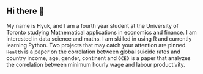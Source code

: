 ## Hi there 👋

My name is Hyuk, and I am a fourth year student at the University of Toronto studying Mathematical applications in economics and finance. I am interested in data science and maths. I am skilled in using R and currently learning Python. 
Two projects that may catch your attention are pinned. `Health` is a paper on the correlation between global suicide rates and country income, age, gender, continent and `OCED` is a paper that analyzes the correlation between minimum hourly wage and labour productivity. 


<!--
**anggimude/anggimude** is a ✨ _special_ ✨ repository because its `README.md` (this file) appears on your GitHub profile.

Here are some ideas to get you started:

- 🔭 I’m currently working on ...
- 🌱 I’m currently learning ...
- 👯 I’m looking to collaborate on ...
- 🤔 I’m looking for help with ...
- 💬 Ask me about ...
- 📫 How to reach me: ...
- 😄 Pronouns: ...
- ⚡ Fun fact: ...
-->
